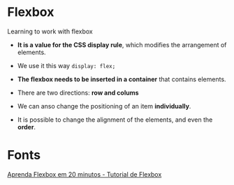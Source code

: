 # Flexbox
Learning to work with flexbox

- **It is a value for the CSS display rule**, which modifies the arrangement of elements.

- We use it this way `display: flex;`

- **The flexbox needs to be inserted in a container** that contains elements.

- There are two directions: **row and colums**

- We can anso change the positioning of an item **individually**.

- It is possible to change the alignment of the elements, and even the **order**.

# Fonts

[Aprenda Flexbox em 20 minutos - Tutorial de Flexbox](https://www.youtube.com/watch?v=P9TrFDNwor4)